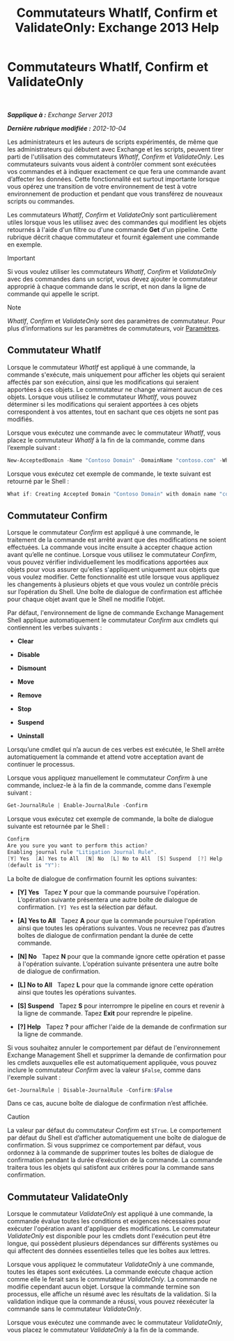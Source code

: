 ﻿---
title: 'Commutateurs WhatIf, Confirm et ValidateOnly: Exchange 2013 Help'
TOCTitle: Commutateurs WhatIf, Confirm et ValidateOnly
ms:assetid: a850eea7-431e-49c5-b877-1ebde2a2b48f
ms:mtpsurl: https://technet.microsoft.com/fr-fr/library/Bb124088(v=EXCHG.150)
ms:contentKeyID: 50478841
ms.date: 05/23/2018
mtps_version: v=EXCHG.150
ms.translationtype: MT
---

# Commutateurs WhatIf, Confirm et ValidateOnly

 

_**Sapplique à :** Exchange Server 2013_

_**Dernière rubrique modifiée :** 2012-10-04_

Les administrateurs et les auteurs de scripts expérimentés, de même que les administrateurs qui débutent avec Exchange et les scripts, peuvent tirer parti de l'utilisation des commutateurs *WhatIf*, *Confirm* et *ValidateOnly*. Les commutateurs suivants vous aident à contrôler comment sont exécutées vos commandes et à indiquer exactement ce que fera une commande avant d’affecter les données. Cette fonctionnalité est surtout importante lorsque vous opérez une transition de votre environnement de test à votre environnement de production et pendant que vous transférez de nouveaux scripts ou commandes.

Les commutateurs *WhatIf*, *Confirm* et *ValidateOnly* sont particulièrement utiles lorsque vous les utilisez avec des commandes qui modifient les objets retournés à l'aide d'un filtre ou d'une commande **Get** d'un pipeline. Cette rubrique décrit chaque commutateur et fournit également une commande en exemple.

> [!IMPORTANT]
> Si vous voulez utiliser les commutateurs <em>WhatIf</em>, <em>Confirm</em> et <em>ValidateOnly</em> avec des commandes dans un script, vous devez ajouter le commutateur approprié à chaque commande dans le script, et non dans la ligne de commande qui appelle le script.


> [!NOTE]
> <em>WhatIf</em>, <em>Confirm</em> et <em>ValidateOnly</em> sont des paramètres de commutateur. Pour plus d’informations sur les paramètres de commutateurs, voir <a href="https://technet.microsoft.com/fr-fr/library/bb124388(v=exchg.150)">Paramètres</a>.


## Commutateur WhatIf

Lorsque le commutateur *WhatIf* est appliqué à une commande, la commande s'exécute, mais uniquement pour afficher les objets qui seraient affectés par son exécution, ainsi que les modifications qui seraient apportées à ces objets. Le commutateur ne change vraiment aucun de ces objets. Lorsque vous utilisez le commutateur *WhatIf*, vous pouvez déterminer si les modifications qui seraient apportées à ces objets correspondent à vos attentes, tout en sachant que ces objets ne sont pas modifiés.

Lorsque vous exécutez une commande avec le commutateur *WhatIf*, vous placez le commutateur *WhatIf* à la fin de la commande, comme dans l’exemple suivant :

```powershell
New-AcceptedDomain -Name "Contoso Domain" -DomainName "contoso.com" -WhatIf 
```

Lorsque vous exécutez cet exemple de commande, le texte suivant est retourné par le Shell :

```powershell
What if: Creating Accepted Domain "Contoso Domain" with domain name "contoso.com".
```

## Commutateur Confirm

Lorsque le commutateur *Confirm* est appliqué à une commande, le traitement de la commande est arrêté avant que des modifications ne soient effectuées. La commande vous incite ensuite à accepter chaque action avant qu’elle ne continue. Lorsque vous utilisez le commutateur *Confirm*, vous pouvez vérifier individuellement les modifications apportées aux objets pour vous assurer qu'elles s'appliquent uniquement aux objets que vous voulez modifier. Cette fonctionnalité est utile lorsque vous appliquez les changements à plusieurs objets et que vous voulez un contrôle précis sur l’opération du Shell. Une boîte de dialogue de confirmation est affichée pour chaque objet avant que le Shell ne modifie l’objet.

Par défaut, l'environnement de ligne de commande Exchange Management Shell applique automatiquement le commutateur *Confirm* aux cmdlets qui contiennent les verbes suivants :

  - **Clear**

  - **Disable**

  - **Dismount**

  - **Move**

  - **Remove**

  - **Stop**

  - **Suspend**

  - **Uninstall**

Lorsqu’une cmdlet qui n’a aucun de ces verbes est exécutée, le Shell arrête automatiquement la commande et attend votre acceptation avant de continuer le processus.

Lorsque vous appliquez manuellement le commutateur *Confirm* à une commande, incluez-le à la fin de la commande, comme dans l'exemple suivant :

```powershell
Get-JournalRule | Enable-JournalRule -Confirm
```

Lorsque vous exécutez cet exemple de commande, la boîte de dialogue suivante est retournée par le Shell :

```powershell
Confirm
Are you sure you want to perform this action?
Enabling journal rule "Litigation Journal Rule".
[Y] Yes  [A] Yes to All  [N] No  [L] No to All  [S] Suspend  [?] Help
(default is "Y"):
```

La boîte de dialogue de confirmation fournit les options suivantes:

  - **\[Y\] Yes**   Tapez **Y** pour que la commande poursuive l'opération. L’opération suivante présentera une autre boîte de dialogue de confirmation. `[Y] Yes` est la sélection par défaut.

  - **\[A\] Yes to All**   Tapez **A** pour que la commande poursuive l'opération ainsi que toutes les opérations suivantes. Vous ne recevrez pas d’autres boîtes de dialogue de confirmation pendant la durée de cette commande.

  - **\[N\] No**   Tapez **N** pour que la commande ignore cette opération et passe à l'opération suivante. L’opération suivante présentera une autre boîte de dialogue de confirmation.

  - **\[L\] No to All**   Tapez **L** pour que la commande ignore cette opération ainsi que toutes les opérations suivantes.

  - **\[S\] Suspend**   Tapez **S** pour interrompre le pipeline en cours et revenir à la ligne de commande. Tapez **Exit** pour reprendre le pipeline.

  - **\[?\] Help**   Tapez **?** pour afficher l'aide de la demande de confirmation sur la ligne de commande.

Si vous souhaitez annuler le comportement par défaut de l'environnement Exchange Management Shell et supprimer la demande de confirmation pour les cmdlets auxquelles elle est automatiquement appliquée, vous pouvez inclure le commutateur *Confirm* avec la valeur `$False`, comme dans l'exemple suivant :

```powershell
Get-JournalRule | Disable-JournalRule -Confirm:$False
```

Dans ce cas, aucune boîte de dialogue de confirmation n’est affichée.

> [!CAUTION]
> La valeur par défaut du commutateur <em>Confirm</em> est <code>$True</code>. Le comportement par défaut du Shell est d’afficher automatiquement une boîte de dialogue de confirmation. Si vous supprimez ce comportement par défaut, vous ordonnez à la commande de supprimer toutes les boîtes de dialogue de confirmation pendant la durée d’exécution de la commande. La commande traitera tous les objets qui satisfont aux critères pour la commande sans confirmation.


## Commutateur ValidateOnly

Lorsque le commutateur *ValidateOnly* est appliqué à une commande, la commande évalue toutes les conditions et exigences nécessaires pour exécuter l'opération avant d'appliquer des modifications. Le commutateur *ValidateOnly* est disponible pour les cmdlets dont l'exécution peut être longue, qui possèdent plusieurs dépendances sur différents systèmes ou qui affectent des données essentielles telles que les boîtes aux lettres.

Lorsque vous appliquez le commutateur *ValidateOnly* à une commande, toutes les étapes sont exécutées. La commande exécute chaque action comme elle le ferait sans le commutateur *ValidateOnly*. La commande ne modifie cependant aucun objet. Lorsque la commande termine son processus, elle affiche un résumé avec les résultats de la validation. Si la validation indique que la commande a réussi, vous pouvez réexécuter la commande sans le commutateur *ValidateOnly*.

Lorsque vous exécutez une commande avec le commutateur *ValidateOnly*, vous placez le commutateur *ValidateOnly* à la fin de la commande.

